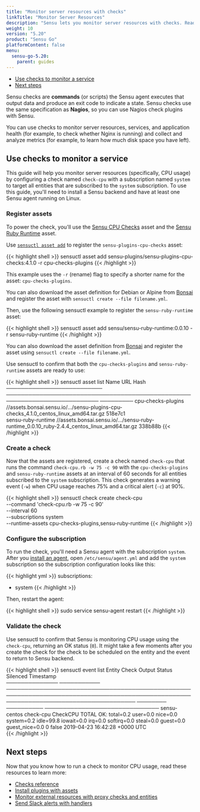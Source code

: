 ```yaml
---
title: "Monitor server resources with checks"
linkTitle: "Monitor Server Resources"
description: "Sensu lets you monitor server resources with checks. Read this guide to learn about Sensu checks and how to use checks to monitor a service."
weight: 10
version: "5.20"
product: "Sensu Go"
platformContent: false
menu:
  sensu-go-5.20:
    parent: guides
---
```


- [Use checks to monitor a service](#use-checks-to-monitor-a-service)
- [Next steps](#next-steps)

Sensu checks are **commands** (or scripts) the Sensu agent executes that output data and produce an exit code to indicate a state.
Sensu checks use the same specification as **Nagios**, so you can use Nagios check plugins with Sensu.

You can use checks to monitor server resources, services, and application health (for example, to check whether Nginx is running) and collect and analyze metrics (for example, to learn how much disk space you have left).

## Use checks to monitor a service

This guide will help you monitor server resources (specifically, CPU usage) by configuring a check named `check-cpu` with a subscription named `system` to target all entities that are subscribed to the `system` subscription.
To use this guide, you'll need to install a Sensu backend and have at least one Sensu agent running on Linux.

### Register assets

To power the check, you'll use the [Sensu CPU Checks][1] asset and the [Sensu Ruby Runtime][7] asset.

Use [`sensuctl asset add`][9] to register the `sensu-plugins-cpu-checks` asset:

{{< highlight shell >}}
sensuctl asset add sensu-plugins/sensu-plugins-cpu-checks:4.1.0 -r cpu-checks-plugins
{{< /highlight >}}

This example uses the `-r` (rename) flag to specify a shorter name for the asset: `cpu-checks-plugins`.

You can also download the asset definition for Debian or Alpine from [Bonsai][1] and register the asset with `sensuctl create --file filename.yml`.

Then, use the following sensuctl example to register the `sensu-ruby-runtime` asset:

{{< highlight shell >}}
sensuctl asset add sensu/sensu-ruby-runtime:0.0.10 -r sensu-ruby-runtime
{{< /highlight >}}

You can also download the asset definition from [Bonsai][7] and register the asset using `sensuctl create --file filename.yml`.

Use sensuctl to confirm that both the `cpu-checks-plugins` and `sensu-ruby-runtime` assets are ready to use:

{{< highlight shell >}}
sensuctl asset list
          Name                                                URL                                       Hash    
────────────────────────── ─────────────────────────────────────────────────────────────────────────── ───────── 
 cpu-checks-plugins   //assets.bonsai.sensu.io/.../sensu-plugins-cpu-checks_4.1.0_centos_linux_amd64.tar.gz          518e7c1  
 sensu-ruby-runtime         //assets.bonsai.sensu.io/.../sensu-ruby-runtime_0.0.10_ruby-2.4.4_centos_linux_amd64.tar.gz     338b88b 
{{< /highlight >}}

### Create a check

Now that the assets are registered, create a check named `check-cpu` that runs the command `check-cpu.rb -w 75 -c 90` with the `cpu-checks-plugins` and `sensu-ruby-runtime` assets at an interval of 60 seconds for all entities subscribed to the `system` subscription.
This check generates a warning event (`-w`) when CPU usage reaches 75% and a critical alert (`-c`) at 90%.

{{< highlight shell >}}
sensuctl check create check-cpu \
--command 'check-cpu.rb -w 75 -c 90' \
--interval 60 \
--subscriptions system \
--runtime-assets cpu-checks-plugins,sensu-ruby-runtime
{{< /highlight >}}

### Configure the subscription

To run the check, you'll need a Sensu agent with the subscription `system`.
After you [install an agent][4], open `/etc/sensu/agent.yml` and add the `system` subscription so the subscription configuration looks like this:

{{< highlight yml >}}
subscriptions:
  - system
{{< /highlight >}}

Then, restart the agent:

{{< highlight shell >}}
sudo service sensu-agent restart
{{< /highlight >}}

### Validate the check

Use sensuctl to confirm that Sensu is monitoring CPU usage using the `check-cpu`, returning an OK status (`0`).
It might take a few moments after you create the check for the check to be scheduled on the entity and the event to return to Sensu backend.

{{< highlight shell >}}
sensuctl event list
    Entity        Check                                                                    Output                                                                   Status   Silenced             Timestamp            
────────────── ─────────── ─────────────────────────────────────────────────────────────────────────────────────────────────────────────────────────────────────── ──────── ────────── ─────────────────────────────── 
 sensu-centos   check-cpu   CheckCPU TOTAL OK: total=0.2 user=0.0 nice=0.0 system=0.2 idle=99.8 iowait=0.0 irq=0.0 softirq=0.0 steal=0.0 guest=0.0 guest_nice=0.0        0   false      2019-04-23 16:42:28 +0000 UTC  
{{< /highlight >}}

## Next steps

Now that you know how to run a check to monitor CPU usage, read these resources to learn more:

* [Checks reference][3]
* [Install plugins with assets][2]
* [Monitor external resources with proxy checks and entities][5]
* [Send Slack alerts with handlers][6]

[1]: https://bonsai.sensu.io/assets/sensu-plugins/sensu-plugins-cpu-checks
[2]: ../install-check-executables-with-assets/
[3]: ../../reference/checks/
[4]: ../../installation/install-sensu/#install-sensu-agents
[5]: ../monitor-external-resources/
[6]: ../send-slack-alerts/
[7]: https://bonsai.sensu.io/assets/sensu/sensu-ruby-runtime
[8]: ../../reference/agent/#restart-the-service
[9]: ../../sensuctl/reference/#install-asset-definitions
